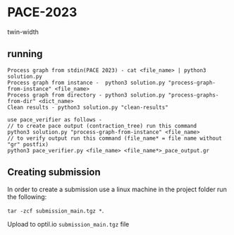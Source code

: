 # PACE-2023
twin-width
## running
```
Process graph from stdin(PACE 2023) - cat <file_name> | python3 solution.py
Process graph from instance -  python3 solution.py "process-graph-from-instance" <file_name>
Process graph from directory - python3 solution.py "process-graphs-from-dir" <dict_name>
Clean results - python3 solution.py "clean-results"

use pace_verifier as follows -
// to create pace output (contraction_tree) run this command
python3 solution.py "process-graph-from-instance" <file_name>
// to verify output run this command (file_name* = file name without "gr" postfix)
python3 pace_verifier.py <file_name> <file_name*>_pace_output.gr

```

## Creating submission
In order to create a submission use a linux machine in the project folder run the following:

`tar -zcf submission_main.tgz *`.

Upload to optil.io `submission_main.tgz` file
